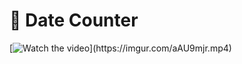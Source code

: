 # 📅 Date Counter

[![Watch the video]([https://i.imgur.com/abcd123](https://imgur.com/aAU9mjr).png)](https://imgur.com/aAU9mjr.mp4)
